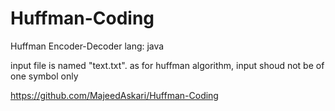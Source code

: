 # Huffman-Coding
Huffman Encoder-Decoder
lang: java

input file is named "text.txt".
as for huffman algorithm,
input shoud not be of one symbol only


https://github.com/MajeedAskari/Huffman-Coding
